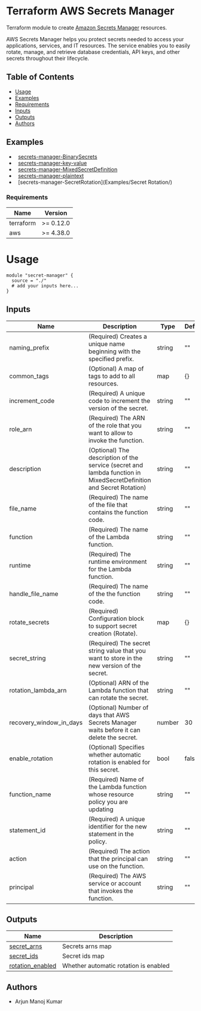 # **Terraform AWS Secrets Manager**

Terraform module to create [Amazon Secrets Manager](https://aws.amazon.com/secrets-manager/) resources.

AWS Secrets Manager helps you protect secrets needed to access your applications, services, and IT resources. The service enables you to easily rotate, manage, and retrieve database credentials, API keys, and other secrets throughout their lifecycle.

## **Table of Contents**

-   [Usage](#usage)
-   [Examples](#examples)
-   [Requirements](#requirements)
-   [Inputs](#inputs)
-   [Outputs](#outputs)
-   [Authors](#authors)

## Examples

-   [secrets-manager-BinarySecrets](Examples/BinarySecrets/)
-   [secrets-manager-key-value](Examples/KeyValue/)
-   [secrets-manager-MixedSecretDefinition](Examples/MixedSecretDefinition/)
-   [secrets-manager-plaintext](Examples/plainText/)
-   [secrets-manager-SecretRotation](Examples/Secret Rotation/)



### **Requirements**
| Name | Version |
| ------ | ------|
| terraform |>= 0.12.0|
| aws       |>= 4.38.0 |

# Usage
```
module "secret-manager" {
  source = "./"
  # add your inputs here...
}
```

## Inputs

| Name | Description | Type | Default |
|------|-------------|------|---------|
| naming_prefix | (Required) Creates a unique name beginning with the specified prefix. | string | "" |
| common_tags | (Optional) A map of tags to add to all resources. | map | {} |
| increment_code | (Required) A unique code to increment the version of the secret. | string | "" |
| role_arn | (Required) The ARN of the role that you want to allow to invoke the function. | string | "" |
| description | (Optional) The description of the service (secret and lambda function in MixedSecretDefinition and Secret Rotation) | string | "" |
| file_name | (Required) The name of the file that contains the function code. | string | "" |
| function | (Required) The name of the Lambda function. | string | "" |
| runtime | (Required) The runtime environment for the Lambda function. | string | "" |
| handle_file_name | (Required) The name of the the function code. | string | "" |
| rotate_secrets | (Required) Configuration block to support secret creation (Rotate). | map | {} |
| secret_string | (Required) The secret string value that you want to store in the new version of the secret. | string | "" |
| rotation_lambda_arn | (Optional) ARN of the Lambda function that can rotate the secret. | string | "" |
| recovery_window_in_days | (Optional) Number of days that AWS Secrets Manager waits before it can delete the secret.  | number | 30 |
| enable_rotation | (Optional) Specifies whether automatic rotation is enabled for this secret. | bool | false |
| function_name | (Required) Name of the Lambda function whose resource policy you are updating  | string | "" |
| statement_id | (Required) A unique identifier for the new statement in the policy. | string | "" |
| action | (Required) The action that the principal can use on the function. | string | "" |
| principal | (Required) The AWS service or account that invokes the function. | string | "" |


## Outputs

| Name | Description |
|------|-------------|
| <a name="output_secret_arns"></a> [secret\_arns](#output\_secret\_arns) | Secrets arns map |
| <a name="output_secret_ids"></a> [secret\_ids](#output\_secret\_ids) | Secret ids map |
| <a name="rotation_enabled"></a> [rotation\_enabled](#output\_secret\_rotaionenabled) | Whether automatic rotation is enabled |

## Authors

- Arjun Manoj Kumar
